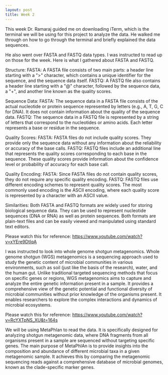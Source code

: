 ```yaml
---
layout: post
title: Week 2
---
```

This week Dr. Ramaraj guided me on downloading iTerm, which is the terminal we will be using for this project to analyze the data. He walked me through on how to go through the terminal and briefly explained the data sequences. 

He also went over FASTA and FASTQ data types. I was instructed to read up on those for the week. Here is what I gathered about FASTA and FASTQ. 

Structure:
    FASTA: A FASTA file consists of two main parts: a header line starting with a ">" character, which contains a unique identifier for the sequence, and the sequence data itself.
    FASTQ: A FASTQ file also contains a header line starting with a "@" character, followed by the sequence data, a "+", and another line known as the quality scores.

Sequence Data:
    FASTA: The sequence data in a FASTA file consists of the actual nucleotide or protein sequence represented by letters (e.g., A, T, G, C for DNA). It does not contain information about the quality of the sequence data.
    FASTQ: The sequence data in a FASTQ file is represented by a string of letters that correspond to the nucleotides or amino acids. Each letter represents a base or residue in the sequence.

Quality Scores:
    FASTA: FASTA files do not include quality scores. They provide only the sequence data without any information about the reliability or accuracy of the base calls.
    FASTQ: FASTQ files include an additional line that represents the quality scores corresponding to each base in the sequence. These quality scores provide information about the confidence level or probability of accuracy for each base call.

Quality Encoding:
    FASTA: Since FASTA files do not contain quality scores, they do not require any specific quality encoding.
    FASTQ: FASTQ files use different encoding schemes to represent quality scores. The most commonly used encoding is the ASCII encoding, where each quality score is represented by a character with an ASCII value.

Similarities:
Both FASTA and FASTQ formats are widely used for storing biological sequence data. They can be used to represent nucleotide sequences (DNA or RNA) as well as protein sequences. Both formats are plain-text files and can be easily viewed and manipulated using standard text editors. 

Please watch this for reference: https://www.youtube.com/watch?v=xYEre9DtIqA

I was instructed to look into whole genome shotgun metagenomics. Whole genome shotgun (WGS) metagenomics is a sequencing approach used to study the genetic content of microbial communities in various environments, such as soil (just like the basis of the research), water, and the human gut. Unlike traditional targeted sequencing methods that focus on specific genes or regions, WGS metagenomics aims to capture and analyze the entire genetic information present in a sample. It provides a comprehensive view of the genetic potential and functional diversity of microbial communities without prior knowledge of the organisms present. It enables researchers to explore the complex interactions and dynamics of microbial ecosystems.

Please watch this for reference: https://www.youtube.com/watch?v=RcYXTpNS_XU&t=164s

We will be using MetaPhlan to read the data. It is specifically designed for analyzing shotgun metagenomic data, where DNA fragments from all organisms present in a sample are sequenced without targeting specific genes. The main purpose of MetaPhlAn is to provide insights into the composition and abundance of different microbial taxa in a given metagenomic sample. It achieves this by comparing the metagenomic sequencing reads against a comprehensive database of microbial genomes, known as the clade-specific marker genes.







